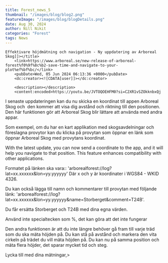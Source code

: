 ```yaml
---
title: Forest_news_5
thumbnail: "/images/blog/blog2.png"
featureImage: "/images/blog/blogDetails.png"
date: Aug 30, 2024
author: Nill Nikit
categories: "Forest"
tags: News
---
```

	Effektivare höjdmätning och navigation - Ny uppdatering av Arboreal Skog]]></title>
		<link>https://www.arboreal.se/new-release-of-arboreal-forest%f0%9f%8c%b2-save-time-and-navigate-to-your-plot%ef%bf%bc/</link>
		<pubDate>Wed, 05 Jun 2024 06:13:36 +0000</pubDate>
		<dc:creator><![CDATA[user]]></dc:creator>
	
		<description></description>
		<content:encoded>https://youtu.be/JVTOQOEHFM0?si=C2XR1vSZOkknbxQj

I senaste uppdateringen kan du nu skicka en koordinat till appen Arboreal Skog och &nbsp;den kommer att visa dig avstånd och riktning till den positionen. Den här funktionen gör att Arboreal Skog blir lättare att använda med andra appar.

Som exempel, om du har en kart applikation med skogsavdelningar och föreslagna provytor kan du klicka på provytan som öppnar en länk som öppnar Arboreal Skog med provytans koordinat.

With the latest update, you can now send a coordinate to the app, and it will help you navigate to that position. This feature enhances compatibility with other applications.

Formatet på länken ska vara:: 'arborealforest://log?lat=xx.xxxxxx&amp;lon=yy.yyyyyy' Där x och y är koordinater i WGS84 - WKID 4326.

Du kan också lägga till namn och kommentarer till provytan med följande länk: 'arborealforest://log?lat=xx.xxxxxx&amp;lon=yy.yyyyyy&amp;name=Storberget&amp;comment=T24B'.

Du får ersätta Storberget och T24B med dina egna värden.&nbsp;

Använd inte specialtecken som %, det kan göra att det inte fungerar

Den andra funktionen är att du inte längre behöver gå fram till varje träd som du ska mäta höjden på. Du kan stå på avstånd och markera den vita cirkeln på trädet du vill mäta höjden på. Du kan nu på samma position och mäta flera höjder, det sparar mycket tid och steg.

Lycka till med dina mätningar,>